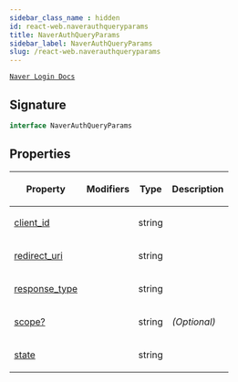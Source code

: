 ```yaml
---
sidebar_class_name : hidden
id: react-web.naverauthqueryparams
title: NaverAuthQueryParams
sidebar_label: NaverAuthQueryParams
slug: /react-web.naverauthqueryparams
---
```






[`Naver Login Docs`](https://developers.naver.com/docs/login/api/api#2--api-%EA%B8%B0%EB%B3%B8-%EC%A0%95%EB%B3%B4)

## Signature

```typescript
interface NaverAuthQueryParams 
```

## Properties

<table><thead><tr><th>

Property


</th><th>

Modifiers


</th><th>

Type


</th><th>

Description


</th></tr></thead>
<tbody><tr><td>

[client_id](./react-web.naverauthqueryparams.client_id)


</td><td>


</td><td>

string


</td><td>


</td></tr>
<tr><td>

[redirect_uri](./react-web.naverauthqueryparams.redirect_uri)


</td><td>


</td><td>

string


</td><td>


</td></tr>
<tr><td>

[response_type](./react-web.naverauthqueryparams.response_type)


</td><td>


</td><td>

string


</td><td>


</td></tr>
<tr><td>

[scope?](./react-web.naverauthqueryparams.scope)


</td><td>


</td><td>

string


</td><td>

_(Optional)_


</td></tr>
<tr><td>

[state](./react-web.naverauthqueryparams.state)


</td><td>


</td><td>

string


</td><td>


</td></tr>
</tbody></table>
